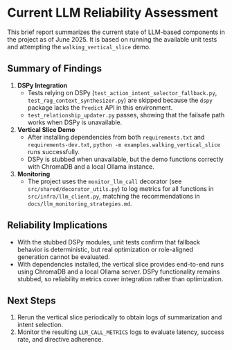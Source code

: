 # Current LLM Reliability Assessment

This brief report summarizes the current state of LLM-based components in the project as of June 2025. It is based on running the available unit tests and attempting the `walking_vertical_slice` demo.

## Summary of Findings

1. **DSPy Integration**
   - Tests relying on DSPy (`test_action_intent_selector_fallback.py`, `test_rag_context_synthesizer.py`) are skipped because the `dspy` package lacks the `Predict` API in this environment.
   - `test_relationship_updater.py` passes, showing that the failsafe path works when DSPy is unavailable.
2. **Vertical Slice Demo**
   - After installing dependencies from both `requirements.txt` and `requirements-dev.txt`, `python -m examples.walking_vertical_slice` runs successfully.
   - DSPy is stubbed when unavailable, but the demo functions correctly with ChromaDB and a local Ollama instance.
3. **Monitoring**
   - The project uses the `monitor_llm_call` decorator (see `src/shared/decorator_utils.py`) to log metrics for all functions in `src/infra/llm_client.py`, matching the recommendations in `docs/llm_monitoring_strategies.md`.

## Reliability Implications

- With the stubbed DSPy modules, unit tests confirm that fallback behavior is deterministic, but real optimization or role-aligned generation cannot be evaluated.
- With dependencies installed, the vertical slice provides end-to-end runs using ChromaDB and a local Ollama server. DSPy functionality remains stubbed, so reliability metrics cover integration rather than optimization.

## Next Steps

1. Rerun the vertical slice periodically to obtain logs of summarization and intent selection.
2. Monitor the resulting `LLM_CALL_METRICS` logs to evaluate latency, success rate, and directive adherence.

